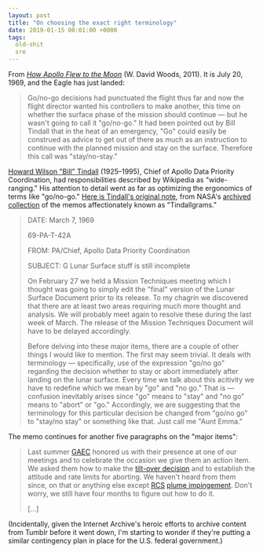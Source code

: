 ```yaml
---
layout: post
title: "On choosing the exact right terminology"
date: 2019-01-15 00:01:00 +0000
tags:
  old-shit
  sre
---
```


From [_How Apollo Flew to the Moon_](https://books.google.com/books?id=x-taL4N0sjIC&pg=PA310)
(W. David Woods, 2011). It is July 20, 1969, and the Eagle has just landed:

> Go/no-go decisions had punctuated the flight thus far and now
> the flight director wanted his controllers to make another,
> this time on whether the surface phase of the mission should
> continue — but he wasn't going to call it "go/no-go."
> It had been pointed out by Bill Tindall that in the heat
> of an emergency, "Go" could easily be construed as advice to
> get out of there as much as an instruction to continue with the
> planned mission and stay on the surface. Therefore this call
> was "stay/no-stay."

[Howard Wilson "Bill" Tindall](https://en.wikipedia.org/wiki/Bill_Tindall) (1925–1995),
Chief of Apollo Data Priority Coordination, had responsibilities described
by Wikipedia as "wide-ranging." His attention to detail went as far as optimizing
the ergonomics of terms like "go/no-go."
[Here is Tindall's original note](https://www.hq.nasa.gov/alsj/tindallgrams01.pdf),
from NASA's [archived collection](https://www.hq.nasa.gov/alsj/alsj-Tindallgrams.html) of
the memos affectionately known as "Tindallgrams."

> DATE: March 7, 1969
>
> 69-PA-T-42A
>
> FROM: PA/Chief, Apollo Data Priority Coordination
>
> SUBJECT: G Lunar Surface stuff is still incomplete
>
> On February 27 we held a Mission Techniques meeting which I thought was
> going to simply edit the "final" version of the Lunar Surface Document
> prior to its release. To my chagrin we discovered that there are at
> least two areas requiring much more thought and analysis. We will
> probably meet again to resolve these during the last week of March. The
> release of the Mission Techniques Document will have to be delayed
> accordingly.
>
> Before delving into these major items, there are a couple of other
> things I would like to mention. The first may seem trivial. It deals
> with terminology — specifically, use of the expression "go/no go" regarding
> the decision whether to stay or abort immediately after landing on
> the lunar surface. Every time we talk about this acitivity we have to
> redefine which we mean by "go" and "no go." That is — confusion inevitably
> arises since "go" means to "stay" and "no go" means to "abort" or "go."
> Accordingly, we are suggesting that the terminology for this particular
> decision be changed from "go/no go" to "stay/no stay" or something like
> that. Just call me "Aunt Emma."

The memo continues for another five paragraphs on the "major items":

> Last summer [GAEC](https://en.wikipedia.org/wiki/Grumman) honored us with their presence at one of our meetings
> and to celebrate the occasion we give them an action item. We asked them
> how to make the [tilt-over decision](https://forum.cosmoquest.org/showthread.php?156123-Restarting-Eagle-s-descent-engine&p=2278271#post2278271) and to establish the attitude and rate
> limits for aborting. We haven't heard from them since, on that or anything
> else except [RCS](https://en.wikipedia.org/wiki/Reaction_control_system) [plume impingement](https://ntrs.nasa.gov/archive/nasa/casi.ntrs.nasa.gov/20080032771.pdf). Don't worry, we still have four months
> to figure out how to do it.
>
> [...]

(Incidentally, given the Internet Archive's heroic efforts to archive content from
Tumblr before it went down, I'm starting to wonder if they're putting a similar
contingency plan in place for the U.S. federal government.)
